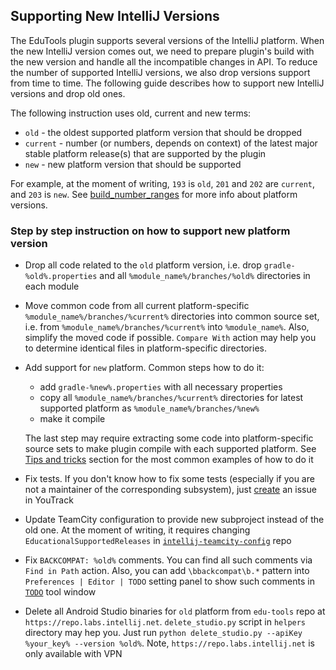 ## Supporting New IntelliJ Versions

The EduTools plugin supports several versions of the IntelliJ platform.
When the new IntelliJ version comes out, we need to prepare plugin's build with the new version and
handle all the incompatible changes in API.
To reduce the number of supported IntelliJ versions, we also drop versions support from time to time.
The following guide describes how to support new IntelliJ versions and drop old ones.

The following instruction uses old, current and new terms:
* `old` - the oldest supported platform version that should be dropped
* `current` - number (or numbers, depends on context) of the latest major stable platform release(s) that are supported by the plugin
* `new` - new platform version that should be supported

For example, at the moment of writing, `193` is `old`, `201` and `202` are `current`, and `203` is `new`.
See [build_number_ranges](https://jetbrains.org/intellij/sdk/docs/basics/getting_started/build_number_ranges.html) for more info about platform versions.
 
### Step by step instruction on how to support new platform version

* Drop all code related to the `old` platform version, i.e. drop `gradle-%old%.properties` and
all `%module_name%/branches/%old%` directories in each module
* Move common code from all current platform-specific `%module_name%/branches/%current%` directories into common source set,
i.e. from `%module_name%/branches/%current%` into `%module_name%`.
Also, simplify the moved code if possible.
`Compare With` action may help you to determine identical files in platform-specific directories.  
* Add support for `new` platform.
Common steps how to do it:
    - add `gradle-%new%.properties` with all necessary properties
    - copy all `%module_name%/branches/%current%` directories for latest supported platform as `%module_name%/branches/%new%`
    - make it compile
  
  The last step may require extracting some code into platform-specific source sets to make plugin compile with each supported platform.
See [Tips and tricks](../CONTRIBUTING.md#tips-and-tricks) section for the most common examples of how to do it
* Fix tests. If you don't know how to fix some tests (especially if you are not a maintainer of the corresponding subsystem),
just [create](https://youtrack.jetbrains.com/newIssue?project=EDU&c=Priority%20Major&c=Subsystem%20Infrastructure) an issue in YouTrack
* Update TeamCity configuration to provide new subproject instead of the old one.
At the moment of writing, it requires changing `EducationalSupportedReleases` in [`intellij-teamcity-config`](https://jetbrains.team/p/ij/code/intellij-teamcity-config) repo
* Fix `BACKCOMPAT: %old%` comments. You can find all such comments via `Find in Path` action.
Also, you can add `\bbackcompat\b.*` pattern into `Preferences | Editor | TODO` setting panel to show such comments in [`TODO`](https://www.jetbrains.com/help/idea/todo-tool-window.html) tool window
* Delete all Android Studio binaries for `old` platform from `edu-tools` repo at `https://repo.labs.intellij.net`.
`delete_studio.py` script in `helpers` directory may hep you. Just run `python delete_studio.py --apiKey %your_key% --version %old%`.
Note, `https://repo.labs.intellij.net` is only available with VPN
